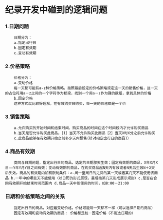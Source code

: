 纪录开发中碰到的逻辑问题
=======================

### 1.日期问题
		日期分为：
		a.指定出行日
		b.固定有效期
		c.变动有效期

### 2.价格策略
		价格分为：
		a.变动价格
		每一天都可能有a-z种价格策略，按照最后设定的价格策略规定这一天的销售价格，这一天的占位符用a－z之间的一个字符作为桥梁，找到一个用a－z作为键的数组，拿到具体的价格
		b.固定价格
		这种方式就比较好理解，在有效购买日购买，每一天的价格都是一个价

### 3.销售策略
		a.允许购买的开始时间和结束时间，购买商品的时间在这个时间段内才允许购买商品
		b.当天是否允许购买此商品，［1］当天不允许购买此商品［2］当天X时X分之前允许购买
        c.此商品能够在有效期开始之前多少天内预售(针对指定出行日的商品)）

### 4.商品有效期
		类同与日期问题，指定出行日的商品，选定的日期那天生效；固定有效期的商品，X年X月X日——Y年Y月Y日之间有效；变动有效期的商品，在购买商品起N天内有效或者N天后生效N＋X天后失效。商品的有效期内加有限制条件：a.周一至周日的之间的某一天或者某几天不能使用该商品 b.一年中的哪些天不能使用（以日历的形式展现，最后按第几天形成展示规则）c.是否在合同有效期开始结束时间范围内 d.商品一天中能使用的时间，如8:00－21:00
		

### 日期和价格策略之间的关系
		指定出行日的商品，对应着变动价格，价格可能每一天都不一样（可以选择日期的商品）
		固定有效期和变动有效期的商品： 价格都是统一固定价格（不能选日期的）
